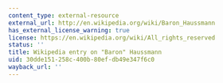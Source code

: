 ```yaml
---
content_type: external-resource
external_url: http://en.wikipedia.org/wiki/Baron_Haussmann
has_external_license_warning: true
license: https://en.wikipedia.org/wiki/All_rights_reserved
status: ''
title: Wikipedia entry on "Baron" Haussmann
uid: 30dde151-258c-400b-80ef-db49e347f6c0
wayback_url: ''
---
```

